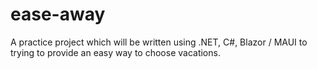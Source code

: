# ease-away
A practice project which will be written using .NET, C#, Blazor / MAUI to trying to provide an easy way to choose vacations.
